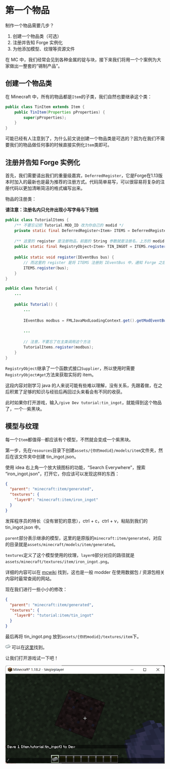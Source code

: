 # 第一个物品

制作一个物品需要几步？
1. 创建一个物品类（可选）
2. 注册并告知 Forge 实例化
3. 为他添加模型、纹理等资源文件
   
在 MC 中，我们经常会见到各种金属的锭与块，接下来我们将用一个个案例为大家做出一整套的“锡制产品”。

## 创建一个物品类

在 Minecraft 中，所有的物品都是`Item`的子类，我们自然也要继承这个类：

```java
public class TinItem extends Item {
    public TinItem(Properties pProperties) {
        super(pProperties);
    }
}
```

可能已经有人注意到了，为什么前文说创建一个物品类是可选的？因为在我们不需要我们的物品做任何事的时候直接实例化`Item`类即可。

## 注册并告知 Forge 实例化

首先，我们需要请出我们的重量级嘉宾，`DeferredRegister`，它是Forge在1.13版本时加入的最新也是最为推荐的注册方式。代码简单易写，可以很容易将复杂的注册代码以更加清晰简洁的格式编写出来。

物品的注册类：

**请注意：注册名内只允许出现小写字母与下划线**

```java
public class TutorialItems {
    /** 不要忘记把 Tutorial.MOD_ID 改为你自己的 modid */
    private static final DeferredRegister<Item> ITEMS = DeferredRegister.create(ForgeRegistries.ITEMS, Tutorial.MOD_ID);

    /** 这里的 register 是注册物品，前面的 String 参数就是注册名，上方的 modid 就是 命名空间。*/
    public static final RegistryObject<Item> TIN_INGOT = ITEMS.register("tin_ingot", () -> new TinIngotItem(new Item.Properties()));

    public static void register(IEventBus bus) {
        // 而这里的 register 是将 ITEMS 注册到 IEventBus 中，通知 Forge 之后将该 DeferredRegister 中的对象实例化
        ITEMS.register(bus);
    }
}
```

```java
public class Tutorial {
    ...

    public Tutorial() {
        ...

        IEventBus modbus = FMLJavaModLoadingContext.get().getModEventBus();
        
        ...

        // 注意，不要忘了在主类调用这个方法
        TutorialItems.register(modbus);
    }
}
```

`RegistryObject`继承了一个函数式接口`Supplier`，所以使用时需要`RegistryObject#get`方法来获取实际的 item。

这段内容对刚学习 java 的人来说可能有些难以理解，没有关系，先跟着做，在之后积累了足够的知识与经验后再回过头来看会有不同的收获。

此时如果你打开游戏，输入`/give Dev tutorial:tin_ingot`，就能得到这个物品了，一个···紫黑块。

## 模型与纹理

每一个`Item`都值得···都应该有个模型，不然就会变成一个紫黑块。

第一步，先在`resources`目录下创建`assets/{你的modid}/models/item`文件夹，然后在该文件夹中创建 tin_ingot.json。

使用 idea 右上角一个放大镜图标的功能，“Search Everywhere”，搜索 “iron_ingot.json”，打开它，你应该可以发现这样的东西：

```json
{
  "parent": "minecraft:item/generated",
  "textures": {
    "layer0": "minecraft:item/iron_ingot"
  }
}
```

发挥程序员的特长（没有冒犯的意思），ctrl + c，ctrl + v，粘贴到我们的 tin_ingot.json 中。

`parent`部分表示继承的模型，这里的是原版的`minecraft:item/generated`，对应的目录就是`assets/minecraft/models/item/generated`。

`textures`定义了这个模型使用的纹理，`layer0`部分对应的路径就是`assets/minecraft/textures/item/iron_ingot.png`。

详细的内容可以在 [mcwiki](https://minecraft.fandom.com/zh/wiki/%E6%A8%A1%E5%9E%8B) 找到，这也是一般 modder 在使用数据包 / 资源包相关内容时最常查阅的网站。

现在我们进行一些小小的修改：
```json
{
  "parent": "minecraft:item/generated",
  "textures": {
    "layer0": "tutorial:item/tin_ingot"
  }
}
```

最后再将 tin_ingot.png 放到`assets/{你的modid}/textures/item`下。

![tin_ingot](tin_ingot.png)
可以在[这里]()找到。

让我们打开游戏试一下吧！

![1-1](1-1.png)
